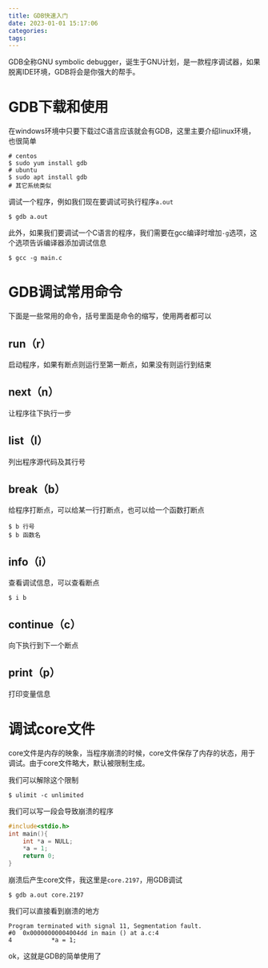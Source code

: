 ```yaml
---
title: GDB快速入门
date: 2023-01-01 15:17:06
categories:
tags:
---
```


GDB全称GNU symbolic debugger，诞生于GNU计划，是一款程序调试器，如果脱离IDE环境，GDB将会是你强大的帮手。

# GDB下载和使用

在windows环境中只要下载过C语言应该就会有GDB，这里主要介绍linux环境，也很简单

```shell
# centos
$ sudo yum install gdb
# ubuntu
$ sudo apt install gdb
# 其它系统类似
```

调试一个程序，例如我们现在要调试可执行程序`a.out`

```shell
$ gdb a.out
```

此外，如果我们要调试一个C语言的程序，我们需要在gcc编译时增加`-g`选项，这个选项告诉编译器添加调试信息

```shell
$ gcc -g main.c
```

# GDB调试常用命令

下面是一些常用的命令，括号里面是命令的缩写，使用两者都可以

## run（r）

启动程序，如果有断点则运行至第一断点，如果没有则运行到结束

## next（n）

让程序往下执行一步

## list（l）

列出程序源代码及其行号

## break（b）

给程序打断点，可以给某一行打断点，也可以给一个函数打断点

```shell
$ b 行号
$ b 函数名
```

## info（i）

查看调试信息，可以查看断点

```shell
$ i b
```

## continue（c）

向下执行到下一个断点

## print（p）

打印变量信息

# 调试core文件

core文件是内存的映象，当程序崩溃的时候，core文件保存了内存的状态，用于调试。由于core文件略大，默认被限制生成。

我们可以解除这个限制

```shell
$ ulimit -c unlimited
```

我们可以写一段会导致崩溃的程序

```c
#include<stdio.h>
int main(){
    int *a = NULL;
    *a = 1; 
    return 0;
}
```

崩溃后产生core文件，我这里是`core.2197`，用GDB调试

```shell
$ gdb a.out core.2197
```

我们可以直接看到崩溃的地方

```
Program terminated with signal 11, Segmentation fault.
#0  0x00000000004004dd in main () at a.c:4
4           *a = 1;
```

ok，这就是GDB的简单使用了
